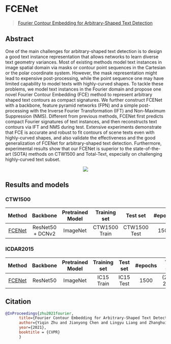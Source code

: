 # FCENet

> [Fourier Contour Embedding for Arbitrary-Shaped Text Detection](https://arxiv.org/abs/2104.10442)

<!-- [ALGORITHM] -->

## Abstract

One of the main challenges for arbitrary-shaped text detection is to design a good text instance representation that allows networks to learn diverse text geometry variances. Most of existing methods model text instances in image spatial domain via masks or contour point sequences in the Cartesian or the polar coordinate system. However, the mask representation might lead to expensive post-processing, while the point sequence one may have limited capability to model texts with highly-curved shapes. To tackle these problems, we model text instances in the Fourier domain and propose one novel Fourier Contour Embedding (FCE) method to represent arbitrary shaped text contours as compact signatures. We further construct FCENet with a backbone, feature pyramid networks (FPN) and a simple post-processing with the Inverse Fourier Transformation (IFT) and Non-Maximum Suppression (NMS). Different from previous methods, FCENet first predicts compact Fourier signatures of text instances, and then reconstructs text contours via IFT and NMS during test. Extensive experiments demonstrate that FCE is accurate and robust to fit contours of scene texts even with highly-curved shapes, and also validate the effectiveness and the good generalization of FCENet for arbitrary-shaped text detection. Furthermore, experimental results show that our FCENet is superior to the state-of-the-art (SOTA) methods on CTW1500 and Total-Text, especially on challenging highly-curved text subset.

<div align=center>
<img src="https://user-images.githubusercontent.com/22607038/142791859-1b0ebde4-b151-4c25-ba1b-f354bd8ddc8c.png"/>
</div>


## Results and models

### CTW1500

|                                 Method                                 |     Backbone     | Pretrained Model | Training set  |   Test set   | #epochs |  Test size  | Recall | Precision | Hmean  |                                                                                                  Download                                                                                                   |
| :--------------------------------------------------------------------: | :--------------: | :--------------: | :-----------: | :----------: | :-----: | :---------: | :----: | :-------: | :----: | :---------------------------------------------------------------------------------------------------------------------------------------------------------------------------------------------------------: |
| [FCENet](/configs/textdet/fcenet/fcenet_r50dcnv2_fpn_1500e_ctw1500.py) | ResNet50 + DCNv2 |     ImageNet     | CTW1500 Train | CTW1500 Test |  1500   | (736, 1080) | 0.8468 |  0.8532   | 0.8500 | [model](https://download.openmmlab.com/mmocr/textdet/fcenet/fcenet_r50dcnv2_fpn_1500e_ctw1500_20211022-e326d7ec.pth) \| [log](https://download.openmmlab.com/mmocr/textdet/fcenet/20210511_181328.log.json) |

### ICDAR2015

|                               Method                                | Backbone | Pretrained Model | Training set | Test set  | #epochs |  Test size   | Recall | Precision | Hmean  |                                                                                                 Download                                                                                                 |
| :-----------------------------------------------------------------: | :------: | :--------------: | :----------: | :-------: | :-----: | :----------: | :----: | :-------: | :----: | :------------------------------------------------------------------------------------------------------------------------------------------------------------------------------------------------------: |
| [FCENet](/configs/textdet/fcenet/fcenet_r50_fpn_1500e_icdar2015.py) | ResNet50 |     ImageNet     |  IC15 Train  | IC15 Test |  1500   | (2260, 2260) | 0.8243 |  0.8834   | 0.8528 | [model](https://download.openmmlab.com/mmocr/textdet/fcenet/fcenet_r50_fpn_1500e_icdar2015_20211022-daefb6ed.pth) \| [log](https://download.openmmlab.com/mmocr/textdet/fcenet/20210601_222655.log.json) |

## Citation

```bibtex
@InProceedings{zhu2021fourier,
      title={Fourier Contour Embedding for Arbitrary-Shaped Text Detection},
      author={Yiqin Zhu and Jianyong Chen and Lingyu Liang and Zhanghui Kuang and Lianwen Jin and Wayne Zhang},
      year={2021},
      booktitle = {CVPR}
      }
```
